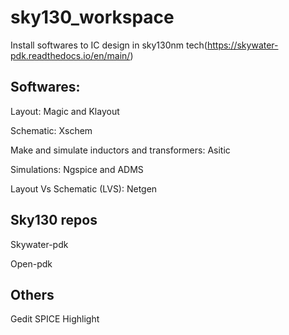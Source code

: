 # sky130_workspace
Install softwares to IC design in sky130nm tech(https://skywater-pdk.readthedocs.io/en/main/)

## Softwares:
Layout: Magic and Klayout

Schematic: Xschem

Make and simulate inductors and transformers: Asitic

Simulations: Ngspice and ADMS

Layout Vs Schematic (LVS): Netgen

## Sky130 repos
Skywater-pdk

Open-pdk

## Others

Gedit SPICE Highlight


